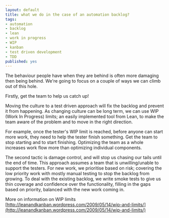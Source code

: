 ```yaml
---
layout: default
title: what we do in the case of an automation backlog?
tags:
- automation
- backlog
- lean
- work in progress
- WIP
- kanban
- test driven development
- TDD
published: yes
---
```

The behaviour people have when they are behind is often more damaging then being behind. We're going to focus on a couple of ways we can climb out of this hole.

Firstly, get the team to help us catch up!

Moving the culture to a test driven approach will fix the backlog and prevent it from happening. As changing culture can be long term, we can use WIP (Work In Progress) limits; an easily implemented tool from Lean, to make the team aware of the problem and to move in the right direction.

For example, once the tester's WIP limit is reached, before anyone can start more work, they need to help the tester finish something. Get the team to stop starting and to start finishing. Optimizing the team as a whole increases work flow more than optimizing individual components.

The second tactic is damage control, and will stop us chasing our tails until the end of time. This approach assumes a team that is unwilling/unable to support the testers. For new work, we prioritise based on risk; covering the low priority work with mostly manual testing to stop the backlog from growing. To deal with the existing backlog, we write smoke tests to give us thin coverage and confidence over the functionality,  filling in the gaps based on priority, balanced with the new work coming in.

More on information on WIP limits [http://leanandkanban.wordpress.com/2009/05/14/wip-and-limits/](http://leanandkanban.wordpress.com/2009/05/14/wip-and-limits/)